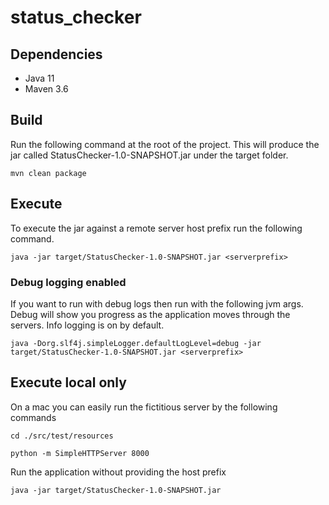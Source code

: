 # status_checker

## Dependencies
- Java 11
- Maven 3.6

## Build
Run the following command at the root of the project. This 
will produce the jar called StatusChecker-1.0-SNAPSHOT.jar 
under the target folder. 

`mvn clean package`

## Execute
To execute the jar against a remote server host prefix run
the following command. 

`java -jar target/StatusChecker-1.0-SNAPSHOT.jar <serverprefix>`

### Debug logging enabled
If you want to run with debug logs then run with the following
jvm args. Debug will show you progress as the application moves 
through the servers. Info logging is on by default. 

`java -Dorg.slf4j.simpleLogger.defaultLogLevel=debug -jar target/StatusChecker-1.0-SNAPSHOT.jar <serverprefix>`

## Execute local only
On a mac you can easily run the fictitious server by 
the following commands

`cd ./src/test/resources`

`python -m SimpleHTTPServer 8000`

Run the application without providing the host prefix

`java -jar target/StatusChecker-1.0-SNAPSHOT.jar`